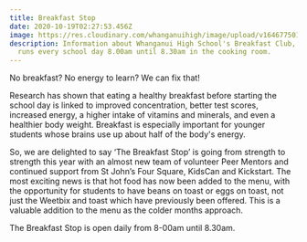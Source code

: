 ```yaml
---
title: Breakfast Stop
date: 2020-10-19T02:27:53.456Z
image: https://res.cloudinary.com/whanganuihigh/image/upload/v1646775018/facilities/FF890BD.jpg
description: Information about Whanganui High School's Breakfast Club, which
  runs every school day 8.00am until 8.30am in the cooking room.
---
```

No breakfast? No energy to learn? We can fix that!


Research has shown that eating a healthy breakfast before starting the school day is linked to improved concentration, better test scores, increased energy, a higher intake of vitamins and minerals, and even a healthier body weight. Breakfast is especially important for younger students whose brains use up about half of the body's energy.


So, we are delighted to say ‘The Breakfast Stop’ is going from strength to strength this year with an almost new team of volunteer Peer Mentors and continued support from St John’s Four Square, KidsCan and Kickstart. The most exciting news is that hot food has now been added to the menu, with the opportunity for students to have beans on toast or eggs on toast, not just the Weetbix and toast which have previously been offered. This is a valuable addition to the menu as the colder months approach.



The Breakfast Stop is open daily from 8-00am until 8.30am.